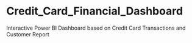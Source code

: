 # Credit_Card_Financial_Dashboard
Interactive Power BI Dashboard based on Credit Card Transactions and Customer Report
